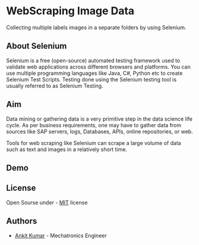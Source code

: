 
# WebScraping Image Data
Collecting multiple labels images in a separate folders by using Selenium.






## About Selenium
Selenium is a free (open-source) automated testing framework used to validate web applications across different browsers and platforms. You can use multiple programming languages like Java, C#, Python etc to create Selenium Test Scripts. Testing done using the Selenium testing tool is usually referred to as Selenium Testing. 

## Aim
Data mining or gathering data is a very primitive step in the data science life cycle. As per business requirements, one may have to gather data from sources like SAP servers, logs, Databases, APIs, online repositories, or web.

Tools for web scraping like Selenium can scrape a large volume of data such as text and images in a relatively short time.


## Demo

## License

Open Sourse under - [MIT](https://choosealicense.com/licenses/mit/) license


## Authors

- [Ankit Kumar](https://www.github.com/ankitkumar174)   - Mechatronics Engineer
